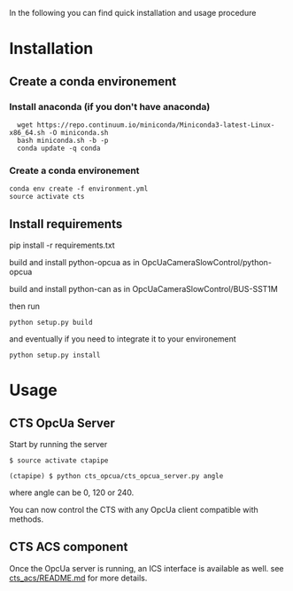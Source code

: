 In the following you can find quick installation and usage procedure


# Installation

## Create a conda environement

### Install anaconda (if you don't have anaconda)

```
  wget https://repo.continuum.io/miniconda/Miniconda3-latest-Linux-x86_64.sh -O miniconda.sh
  bash miniconda.sh -b -p
  conda update -q conda
```

### Create a conda environement

```
conda env create -f environment.yml
source activate cts
```
## Install requirements

pip install -r requirements.txt


build and install python-opcua as in OpcUaCameraSlowControl/python-opcua

build and install python-can as in OpcUaCameraSlowControl/BUS-SST1M

then run

```
python setup.py build

```

and eventually if you need to integrate it to your environement

```
python setup.py install

```

# Usage

## CTS OpcUa Server
Start by running the server

```
$ source activate ctapipe
```

```
(ctapipe) $ python cts_opcua/cts_opcua_server.py angle

```

where angle can be 0, 120 or 240.

You can now control the CTS with any OpcUa client compatible with methods.

## CTS ACS component
Once the OpcUa server is running, an ICS interface is available as well.
see [cts_acs/README.md](cts_acs/README.md) for more details.

